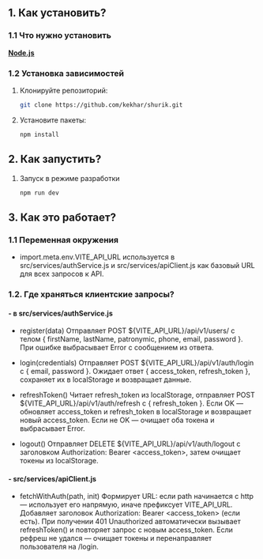 ## 1. Как установить?

### 1.1 Что нужно установить

[**Node.js**](https://nodejs.org/en)

### 1.2 Установка зависимостей

1. Клонируйте репозиторий:

   ```bash
   git clone https://github.com/kekhar/shurik.git
   ```

2. Установите пакеты:
   ```bash
   npm install
   ```

## 2. Как запустить?

1. Запуск в режиме разработки
   ```bash
   npm run dev
   ```

## 3. Как это работает?

### 1.1 Переменная окружения

- import.meta.env.VITE_API_URL
  используется в src/services/authService.js и src/services/apiClient.js как базовый URL для всех запросов к API.

### 1.2. Где храняться клиентские запросы?

#### - в src/services/authService.js

- register(data)
  Отправляет POST ${VITE_API_URL}/api/v1/users/ с телом { firstName, lastName, patronymic, phone, email, password }.
  При ошибке выбрасывает Error с сообщением из ответа.

- login(credentials)
  Отправляет POST ${VITE_API_URL}/api/v1/auth/login с { email, password }.
  Ожидает ответ { access_token, refresh_token }, сохраняет их в localStorage и возвращает данные.

- refreshToken()
  Читает refresh_token из localStorage,
  отправляет POST ${VITE_API_URL}/api/v1/auth/refresh с { refresh_token }.
  Если OK — обновляет access_token и refresh_token в localStorage и возвращает новый access_token.
  Если не OK — очищает оба токена и выбрасывает Error.

- logout()
  Отправляет DELETE ${VITE_API_URL}/api/v1/auth/logout с заголовком Authorization: Bearer <access_token>,
  затем очищает токены из localStorage.

#### - src/services/apiClient.js

- fetchWithAuth(path, init)
  Формирует URL: если path начинается с http — использует его напрямую, иначе префиксует VITE_API_URL.
  Добавляет заголовок Authorization: Bearer <access_token> (если есть).
  При получении 401 Unauthorized автоматически вызывает refreshToken() и повторяет запрос с новым access_token.
  Если рефреш не удался — очищает токены и перенаправляет пользователя на /login.
